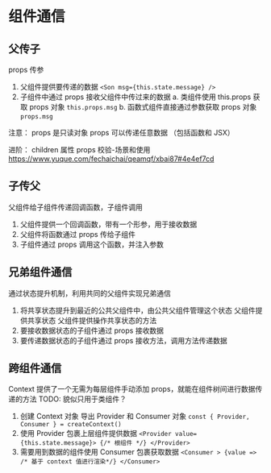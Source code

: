 # 组件通信

## 父传子

props 传参

1. 父组件提供要传递的数据 `<Son msg={this.state.message} />`
2. 子组件中通过 props 接收父组件中传过来的数据
   a. 类组件使用 this.props 获取 props 对象 `this.props.msg`
   b. 函数式组件直接通过参数获取 props 对象 `props.msg`

注意：
props 是只读对象
props 可以传递任意数据 （包括函数和 JSX）

进阶：
children 属性
props 校验-场景和使用 https://www.yuque.com/fechaichai/qeamqf/xbai87#4e4ef7cd

## 子传父

父组件给子组件传递回调函数，子组件调用

1. 父组件提供一个回调函数，带有一个形参，用于接收数据
2. 父组件将函数通过 props 传给子组件
3. 子组件通过 props 调用这个函数，并注入参数

## 兄弟组件通信

通过状态提升机制，利用共同的父组件实现兄弟通信

1. 将共享状态提升到最近的公共父组件中，由公共父组件管理这个状态
   父组件提供共享状态
   父组件提供操作共享状态的方法
2. 要接收数据状态的子组件通过 props 接收数据
3. 要传递数据状态的子组件通过 props 接收方法，调用方法传递数据

## 跨组件通信

Context 提供了一个无需为每层组件手动添加 props，就能在组件树间进行数据传递的方法
TODO: 貌似只用于类组件？

1. 创建 Context 对象 导出 Provider 和 Consumer 对象
   `const { Provider, Consumer } = createContext()`
2. 使用 Provider 包裹上层组件提供数据
   `<Provider value={this.state.message}> {/* 根组件 */} </Provider>`
3. 需要用到数据的组件使用 Consumer 包裹获取数据
   `<Consumer > {value => /* 基于 context 值进行渲染*/} </Consumer>`
